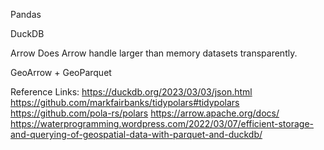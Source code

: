 Pandas

DuckDB

Arrow
    Does Arrow handle larger than memory datasets transparently.



GeoArrow + GeoParquet



Reference Links:
https://duckdb.org/2023/03/03/json.html
https://github.com/markfairbanks/tidypolars#tidypolars
https://github.com/pola-rs/polars
https://arrow.apache.org/docs/
https://waterprogramming.wordpress.com/2022/03/07/efficient-storage-and-querying-of-geospatial-data-with-parquet-and-duckdb/